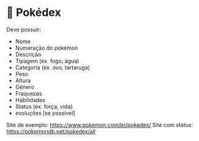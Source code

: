 # 🔴 Pokédex
Deve possuir:
- Nome
- Numeração do pokémon
- Descrição
- Tipagem (ex. fogo, água)
- Categoria (ex. ovo, tartaruga)
- Peso
- Altura
- Gênero
- Fraquezas
- Habilidades
- Status (ex. força, vida)
- evoluções [se possível]

Site de exemplo: https://www.pokemon.com/br/pokedex/
Site com status: https://pokemondb.net/pokedex/all
